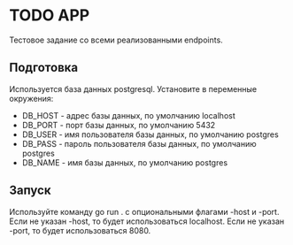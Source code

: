 # TODO APP

Тестовое задание со всеми реализованными endpoints.

## Подготовка
Используется база данных postgresql.
Установите в переменные окружения:

- DB_HOST - адрес базы данных, по умолчанию localhost
- DB_PORT - порт базы данных, по умолчанию 5432
- DB_USER - имя пользователя базы данных, по умолчанию postgres
- DB_PASS - пароль пользователя базы данных, по умолчанию postgres
- DB_NAME - имя базы данных, по умолчанию postgres

## Запуск
Используйте команду go run . с опциональными флагами -host и -port. Если не указан -host, то будет использоваться localhost. Если не указан -port, то будет использоваться 8080.
